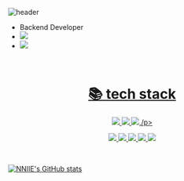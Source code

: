 ![header](https://capsule-render.vercel.app/api?type=waving&color=auto&height=180&section=header&text=Welcome&fontSize=70)

- Backend Developer
- <a href="https://velog.io/@kakdark"><img src="https://img.shields.io/badge/Velog-20C997?style=for-the-badge&logo=Velog&logoColor=white">
- <a href="mailto:greg0917@naver.com"><img src="https://img.shields.io/badge/Mail-03C75A?style=for-the-badge&logo=Naver&logoColor=white">
<br>


<div><h1 align="center">📚 tech stack</h1></div>

<p align="center"><img src="https://img.shields.io/badge/JAVA-007396?style=for-the-badge&logo=JAVA&logoColor=white"/> <img src="https://img.shields.io/badge/javascript-F7DF1E?style=for-the-badge&logo=javascript&logoColor=black"> <img src="https://img.shields.io/badge/python-3776AB?style=for-the-badge&logo=python&logoColor=white">,/p>
  
<p align="center"><img src="https://img.shields.io/badge/spring-6DB33F?style=for-the-badge&logo=spring&logoColor=white"> <img src="https://img.shields.io/badge/flask-000000?style=for-the-badge&logo=flask&logoColor=white"> <img src="https://img.shields.io/badge/mysql-4479A1?style=for-the-badge&logo=mysql&logoColor=white"> <img src="https://img.shields.io/badge/aws-232F3E?style=for-the-badge&logo=amazonaws&logoColor=white"> <img src="https://img.shields.io/badge/github-181717?style=for-the-badge&logo=github&logoColor=white"></p>

<br>


![NNIIE's GitHub stats](https://github-readme-stats.vercel.app/api?username=NNIIE&show_icons=true&theme=tokyonight)

